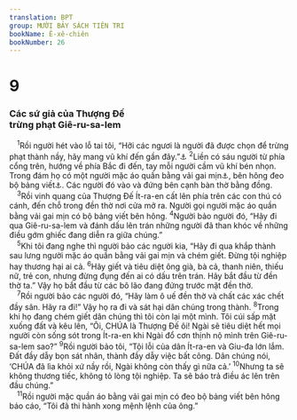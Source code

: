 ```yaml
---
translation: BPT
group: MƯỜI BẢY SÁCH TIÊN TRI
bookName: Ê-xê-chiên 
bookNumber: 26
---
```


<div class="title"><h1>9</h1><h3>Các sứ giả của Thượng Đế<br/>trừng phạt Giê-ru-sa-lem</h3></div>
<span class="verse exe_9_1"> <sup>1</sup>Rồi người hét vào lỗ tai tôi, “Hỡi các ngươi là người đã được chọn để trừng phạt thành nầy, hãy mang vũ khí đến gần đây.”<a data-toggle="tooltip" data-placement="bottom" title="Trong tiếng Hê-bơ-rơ thì câu nầy cũng giống như 8:11.">⚓</a></span>
<span class="verse exe_9_2"><sup>2</sup>Liền có sáu người từ phía cổng trên, hướng về phía Bắc đi đến, tay mỗi người cầm vũ khí bén nhọn. Trong đám họ có một người mặc áo quần bằng vải gai mịn<a data-toggle="tooltip" data-placement="bottom" title="Các thầy tế lễ thường mặc áo quần bằng loại vải nầy.">⚓</a>, bên hông đeo bộ bảng viết<a data-toggle="tooltip" data-placement="bottom" title="Học giả là người sao chép các văn kiện chính thức và giữ sổ tổng kê vật liệu và dụng cụ. Họ mang theo một bảng viết nhỏ, bình mực và một cây viết. Họ chấm mực để viết. Xem câu 11.">⚓</a>. Các người đó vào và đứng bên cạnh bàn thờ bằng đồng.<br/></span>
<span class="verse exe_9_3"> <sup>3</sup>Rồi vinh quang của Thượng Đế Ít-ra-en cất lên phía trên các con thú có cánh, đến chỗ trong đền thờ nơi cửa mở ra. Người gọi người mặc áo quần bằng vải gai mịn có bộ bảng viết bên hông.</span>
<span class="verse exe_9_4"><sup>4</sup>Người bảo người đó, “Hãy đi qua Giê-ru-sa-lem và đánh dấu lên trán những người đã than khóc về những điều gớm ghiếc đang diễn ra giữa chúng.”<br/></span>
<span class="verse exe_9_5"> <sup>5</sup>Khi tôi đang nghe thì người bảo các người kia, “Hãy đi qua khắp thành sau lưng người mặc áo quần bằng vải gai mịn và chém giết. Đừng tội nghiệp hay thương hại ai cả.</span>
<span class="verse exe_9_6"><sup>6</sup>Hãy giết và tiêu diệt ông già, bà cả, thanh niên, thiếu nữ, trẻ con, nhưng đừng đụng đến ai có dấu trên trán. Hãy bắt đầu từ đền thờ ta.” Vậy họ bắt đầu từ các bô lão đang đứng trước mặt đền thờ.<br/></span>
<span class="verse exe_9_7"> <sup>7</sup>Rồi người bảo các người đó, “Hãy làm ô uế đền thờ và chất các xác chết đầy sân. Hãy ra đi!” Vậy họ ra đi và sát hại dân chúng trong thành.</span>
<span class="verse exe_9_8"><sup>8</sup>Trong khi họ đang chém giết dân chúng thì tôi còn lại một mình. Tôi cúi sấp mặt xuống đất và kêu lên, “Ôi, CHÚA là Thượng Đế ôi! Ngài sẽ tiêu diệt hết mọi người còn sống sót trong Ít-ra-en khi Ngài đổ cơn thịnh nộ mình trên Giê-ru-sa-lem sao?”</span>
<span class="verse exe_9_9"><sup>9</sup>Rồi người bảo tôi, “Tội lỗi của dân Ít-ra-en và Giu-đa lớn lắm. Đất đầy dẫy bọn sát nhân, thành đầy dẫy việc bất công. Dân chúng nói, ‘CHÚA đã lìa khỏi xứ nầy rồi, Ngài không còn thấy gì nữa cả.’</span>
<span class="verse exe_9_10"><sup>10</sup>Nhưng ta sẽ không thương tiếc, không tỏ lòng tội nghiệp. Ta sẽ báo trả điều ác lên trên đầu chúng.”<br/></span>
<span class="verse exe_9_11"> <sup>11</sup>Rồi người mặc quần áo bằng vải gai mịn có đeo bộ bảng viết bên hông báo cáo, “Tôi đã thi hành xong mệnh lệnh của ông.”<br/></span>
